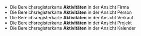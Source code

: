 <!-- markdownlint-disable-file MD041 -->
* Die Bereichsregisterkarte **Aktivitäten** in der Ansicht Firma
* Die Bereichsregisterkarte **Aktivitäten** in der Ansicht Person
* Die Bereichsregisterkarte **Aktivitäten** in der Ansicht Verkauf
* Die Bereichsregisterkarte **Aktivitäten** in der Ansicht Projekt
* Die Bereichsregisterkarte **Aktivitäten** in der Ansicht Kalender
